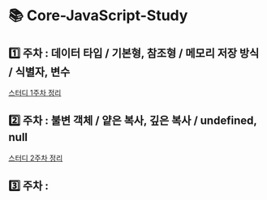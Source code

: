 # 📚 Core-JavaScript-Study
## 1️⃣ 주차 : 데이터 타입 / 기본형, 참조형 / 메모리 저장 방식 / 식별자, 변수
<a href="https://velog.io/@junyeolkim00/Core-JavaScript-1%EC%A3%BC%EC%B0%A8">스터디 1주차 정리</a>
## 2️⃣ 주차 : 불변 객체 / 얕은 복사, 깊은 복사 / undefined, null 
<a href="https://velog.io/@junyeolkim00/Core-JavaScript-2%EC%A3%BC%EC%B0%A8">스터디 2주차 정리</a>
## 3️⃣ 주차 : 
